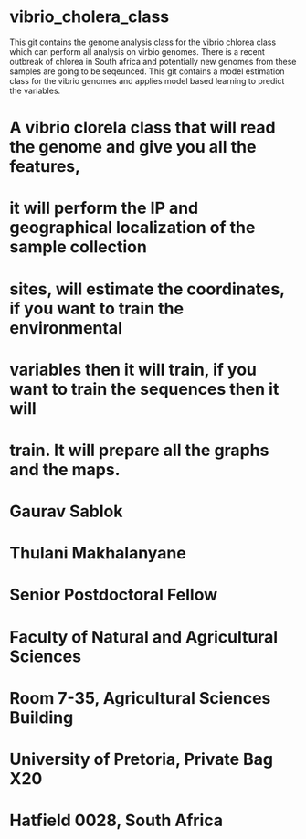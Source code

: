 # vibrio_cholera_class
This git contains the genome analysis class for the vibrio chlorea class which can perform all analysis on virbio genomes. There is a recent outbreak of chlorea in South africa and potentially new genomes from these samples are going to be seqeunced. This git contains a model estimation class for the vibrio genomes and applies model based learning to predict the variables. 

# A vibrio clorela class that will read the genome and give you all the features,
# it will perform the IP and geographical localization of the sample collection
# sites, will estimate the coordinates, if you want to train the environmental 
# variables then it will train, if you want to train the sequences then it will
# train. It will prepare all the graphs and the maps. 
# Gaurav Sablok
# Thulani Makhalanyane
# Senior Postdoctoral Fellow
# Faculty of Natural and Agricultural Sciences
# Room 7-35, Agricultural Sciences Building
# University of Pretoria, Private Bag X20
# Hatfield 0028, South Africa

